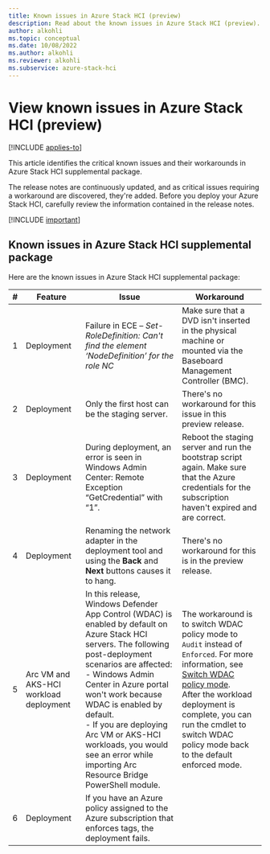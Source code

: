 ```yaml
---
title: Known issues in Azure Stack HCI (preview)
description: Read about the known issues in Azure Stack HCI (preview).
author: alkohli
ms.topic: conceptual
ms.date: 10/08/2022
ms.author: alkohli
ms.reviewer: alkohli
ms.subservice: azure-stack-hci
---
```


# View known issues in Azure Stack HCI (preview)

[!INCLUDE [applies-to](../../includes/hci-applies-to-22h2-and-later.md)]

This article identifies the critical known issues and their workarounds in Azure Stack HCI supplemental package.

The release notes are continuously updated, and as critical issues requiring a workaround are discovered, they're added. Before you deploy your Azure Stack HCI, carefully review the information contained in the release notes.

<!--This article applies to Azure Stack HCI, version 22H2, which maps to software version number **10.2208.0.29**. The Azure Stack HCI, version 21H2 existing software deployments can be updated to this release. This release also supports brand new software installation using a deployment tool. For more information, see [What's new in 22H2](whats-new.md).-->

[!INCLUDE [important](../includes/hci-preview.md)]

## Known issues in Azure Stack HCI supplemental package

Here are the known issues in Azure Stack HCI supplemental package:

|#|Feature|Issue|Workaround|
|-|------|------|----------|
|1|Deployment |Failure in ECE – *Set-RoleDefinition: Can't find the element ‘NodeDefinition’ for the role NC*|Make sure that a DVD isn't inserted in the physical machine or mounted via the Baseboard Management Controller (BMC).|
|2|Deployment |Only the first host can be the staging server.|There's no workaround for this issue in this preview release.|
|3|Deployment |During deployment, an error is seen in Windows Admin Center: Remote Exception “GetCredential” with “1”.|Reboot the staging server and run the bootstrap script again. Make sure that the Azure credentials for the subscription haven't expired and are correct.|
|4|Deployment |Renaming the network adapter in the deployment tool and using the **Back** and **Next** buttons causes it to hang.|There's no workaround for this is in the preview release.|
|5|Arc VM and AKS-HCI workload deployment |In this release, Windows Defender App Control (WDAC) is enabled by default on Azure Stack HCI servers. The following post-deployment scenarios are affected: <br>- Windows Admin Center in Azure portal won't work because WDAC is enabled by default.  <br>- If you are deploying Arc VM or AKS-HCI workloads, you would see an error while importing Arc Resource Bridge PowerShell module. |The workaround is to switch WDAC policy mode to `Audit` instead of `Enforced`. For more information, see [Switch WDAC policy mode](./concepts/security-windows-defender-application-control.md#switch-wdac-policy-modes). <br> After the workload deployment is complete, you can run the cmdlet to switch WDAC policy mode back to the default enforced mode.|
|6|Deployment |If you have an Azure policy assigned to the Azure subscription that enforces tags, the deployment fails.||